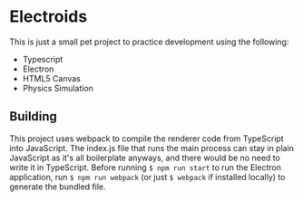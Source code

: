 # Electroids

This is just a small pet project to practice development using the following:
- Typescript
- Electron
- HTML5 Canvas
- Physics Simulation

## Building

This project uses webpack to compile the renderer code from TypeScript into JavaScript. The index.js file that runs the main process can stay in plain JavaScript as it's all boilerplate anyways, and there would be no need to write it in TypeScript. Before running `$ npm run start` to run the Electron application, run `$ npm run webpack` (or just `$ webpack` if installed locally) to generate the bundled file.
